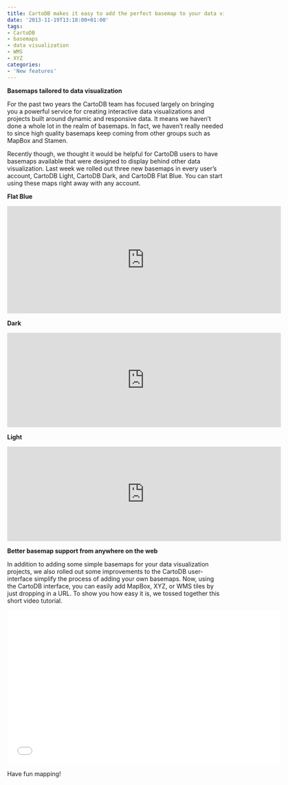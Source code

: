 ```yaml
---
title: CartoDB makes it easy to add the perfect basemap to your data visualization
date: '2013-11-19T13:18:00+01:00'
tags:
- CartoDB
- basemaps
- data visualization
- WMS
- XYZ
categories:
- 'New features'
---
```


**Basemaps tailored to data visualization**

For the past two years the CartoDB team has focused largely on bringing you a powerful service for creating interactive data visualizations and projects built around dynamic and responsive data. It means we haven’t done a whole lot in the realm of basemaps. In fact, we haven’t really needed to since high quality basemaps keep coming from other groups such as MapBox and Stamen.

Recently though, we thought it would be helpful for CartoDB users to have basemaps available that were designed to display behind other data visualization. Last week we rolled out three new basemaps in every user’s account, CartoDB Light, CartoDB Dark, and CartoDB Flat Blue. You can start using these maps right away with any account.

**Flat Blue**

<iframe frameborder="0" height="250px" src="http://viz2.cartodb.com/viz/b3af4346-4241-11e3-9270-5404a6a683d5/embed_map?title=false&amp;description=true&amp;search=false&amp;shareable=false&amp;cartodb_logo=false&amp;layer_selector=false&amp;legends=false&amp;scrollwheel=false&amp;sublayer_options=1&amp;sql=&amp;sw_lat=28.14950321154457&amp;sw_lon=-117.42187500000001&amp;ne_lat=45.27488643704894&amp;ne_lon=-75.234375" width="637px"></iframe>

**Dark**

<iframe frameborder="0" height="220" src="http://viz2.cartodb.com/viz/6f7ee2fe-5131-11e3-9c7a-5404a6a683d5/embed_map?title=false&amp;description=false&amp;search=false&amp;shareable=false&amp;cartodb_logo=false&amp;layer_selector=false&amp;legends=false&amp;scrollwheel=false&amp;sublayer_options=1&amp;sql=&amp;sw_lat=28.14950321154457&amp;sw_lon=-117.42187500000001&amp;ne_lat=45.27488643704894&amp;ne_lon=-75.234375" width="637"></iframe>

**Light**

<iframe frameborder="0" height="220" src="http://viz2.cartodb.com/viz/9b57d048-5131-11e3-af99-5404a6a683d5/embed_map?title=false&amp;description=false&amp;search=false&amp;shareable=false&amp;cartodb_logo=false&amp;layer_selector=false&amp;legends=false&amp;scrollwheel=false&amp;sublayer_options=1&amp;sql=&amp;sw_lat=28.14950321154457&amp;sw_lon=-117.42187500000001&amp;ne_lat=45.27488643704894&amp;ne_lon=-75.234375" width="637"></iframe>

**Better basemap support from anywhere on the web**

In addition to adding some simple basemaps for your data visualization projects, we also rolled out some improvements to the CartoDB user-interface simplify the process of adding your own basemaps. Now, using the CartoDB interface, you can easily add MapBox, XYZ, or WMS tiles by just dropping in a URL. To show you how easy it is, we tossed together this short video tutorial.

<iframe frameborder="0" height="358" src="//player.vimeo.com/video/79772252" width="637"></iframe>

Have fun mapping!
